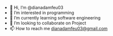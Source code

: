 - 👋 Hi, I’m @dianadamfeu03
- 👀 I’m interested in programming
- 🌱 I’m currently learning software engineering
- 💞️ I’m looking to collaborate on Project
- 📫 How to reach me dianadamfeu03@gmail.com

<!---
dianadamfeu03/dianadamfeu03 is a ✨ special ✨ repository because its `README.md` (this file) appears on your GitHub profile.
You can click the Preview link to take a look at your changes.
--->
